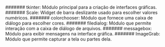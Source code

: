 ####### tkinter: Módulo principal para a criação de interfaces gráficas.
####### Scale: Widget de barra deslizante usado para escolher valores numéricos.
####### colorchooser: Módulo que fornece uma caixa de diálogo para escolher cores.
####### filedialog: Módulo que permite interação com a caixa de diálogo de arquivos.
####### messagebox: Módulo para exibir mensagens na interface gráfica.
####### ImageGrab: Módulo que permite capturar a tela ou partes dela.
